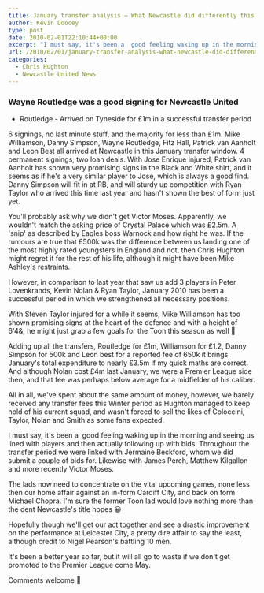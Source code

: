 ```yaml
---
title: January transfer analysis – What Newcastle did differently this year
author: Kevin Doocey
type: post
date: 2010-02-01T22:10:44+00:00
excerpt: "I must say, it's been a  good feeling waking up in the morning.."
url: /2010/02/01/january-transfer-analysis-what-newcastle-did-differently-this-year/
categories:
  - Chris Hughton
  - Newcastle United News
---
```


### Wayne Routledge was a good signing for Newcastle United

- Routledge - Arrived on Tyneside for £1m in a successful transfer period

6 signings, no last minute stuff, and the majority for less than £1m. Mike Williamson, Danny Simpson, Wayne Routledge, Fitz Hall, Patrick van Aanholt and Leon Best all arrived at Newcastle in this January transfer window. 4 permanent signings, two loan deals. With Jose Enrique injured, Patrick van Aanholt has shown very promising signs in the Black and White shirt, and it seems as if he's a very similar player to Jose, which is always a good find. Danny Simpson will fit in at RB, and will sturdy up competition with Ryan Taylor who arrived this time last year and hasn't shown the best of form just yet.

You'll probably ask why we didn't get Victor Moses. Apparently, we wouldn't match the asking price of Crystal Palace which was £2.5m. A 'snip' as described by Eagles boss Warnock and how right he was. If the rumours are true that £500k was the difference between us landing one of the most highly rated youngsters in England and not, then Chris Hughton might regret it for the rest of his life, although it might have been Mike Ashley's restraints.

However, in comparison to last year that saw us add 3 players in Peter Lovenkrands, Kevin Nolan & Ryan Taylor, January 2010 has been a successful period in which we strengthened all necessary positions.

With Steven Taylor injured for a while it seems, Mike Williamson has too shown promising signs at the heart of the defence and with a height of 6'4&, he might just grab a few goals for the Toon this season as well 🙂

Adding up all the transfers, Routledge for £1m, Williamson for £1.2, Danny Simpson for 500k and Leon best for a reported fee of 650k it brings January's total expenditure to nearly £3.5m if my quick maths are correct. And although Nolan cost £4m last January, we were a Premier League side then, and that fee was perhaps below average for a midfielder of his caliber.

All in all, we've spent about the same amount of money, however, we barely received any transfer fees this Winter period as Hughton managed to keep hold of his current squad, and wasn't forced to sell the likes of Coloccini, Taylor, Nolan and Smith as some fans expected.

I must say, it's been a  good feeling waking up in the morning and seeing us lined with players and then actually following up with bids. Throughout the transfer period we were linked with Jermaine Beckford, whom we did submit a couple of bids for. Likewise with James Perch, Matthew Kilgallon and more recently Victor Moses.

The lads now need to concentrate on the vital upcoming games, none less then our home affair against an in-form Cardiff City, and back on form Michael Chopra. I'm sure the former Toon lad would love nothing more than the dent Newcastle's title hopes 😀

Hopefully though we'll get our act together and see a drastic improvement on the performance at Leicester City, a pretty dire affair to say the least, although credit to Nigel Pearson's battling 10 men.

It's been a better year so far, but it will all go to waste if we don't get promoted to the Premier League come May.

Comments welcome 🙂
